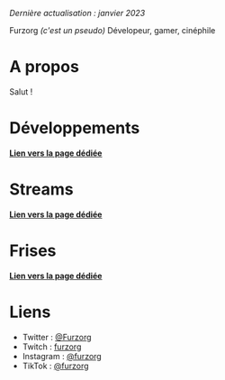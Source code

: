 *Dernière actualisation : janvier 2023*

Furzorg
*(c'est un pseudo)*
Dévelopeur, gamer, cinéphile

# A propos

Salut ! 

# Développements 

**[Lien vers la page dédiée](https://furzorg.github.io/developpements/developpements)**

# Streams

**[Lien vers la page dédiée](https://furzorg.github.io/streams/streams)**

# Frises

**[Lien vers la page dédiée](https://furzorg.github.io/frises/frises)**

# Liens

- Twitter : [@Furzorg](https://twitter.com/Furzorg)
- Twitch : [furzorg](https://twitch.tv/furzorg)
- Instagram : [@furzorg](https://www.instagram.com/furzorg)
- TikTok : [@furzorg](https://www.tiktok.com/@furzorg)
